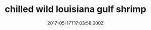 ---
categories:
  - lunch
  - dinner
date: 2017-05-17T17:03:58.000Z
title: chilled wild louisiana gulf shrimp
description: >-
  kusshi (bc), marin miyagi (ca), beausoleil (nb), island creek (ma), pacific
  gold (ca)
type: raw bar
price: 22
---